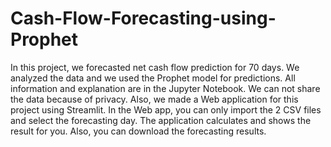 # Cash-Flow-Forecasting-using-Prophet

In this project, we forecasted net cash flow prediction for 70 days. We analyzed the data and we used the Prophet model for predictions. All information and explanation are in the Jupyter Notebook.
We can not share the data because of privacy.  Also, we made a Web application for this project using Streamlit. In the Web app, you can only import the 2 CSV files and select the forecasting day. 
The application calculates and shows the result for you. Also, you can download the forecasting results.




